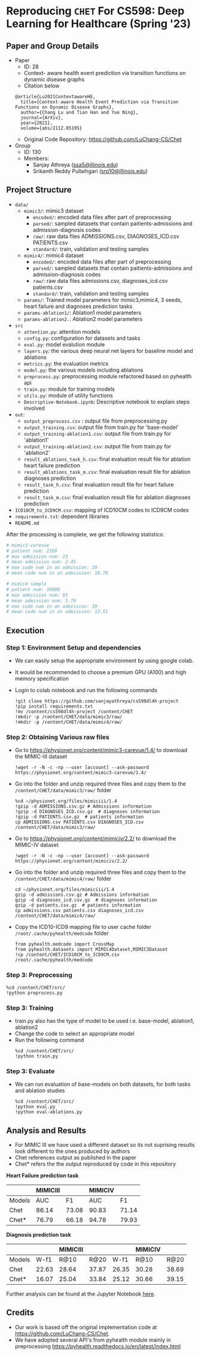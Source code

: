 # Reproducing `CHET` For CS598: Deep Learning for Healthcare (Spring '23)

## Paper and Group Details

- Paper
  - ID: 28
  - Context- aware health event prediction via transition functions on dynamic disease graphs
  - Citation below
  ```text
  @article{Lu2021ContextawareHE,
    title={Context-aware Health Event Prediction via Transition Functions on Dynamic Disease Graphs},
    author={Chang Lu and Tian Han and Yue Ning},
    journal={ArXiv},
    year={2021},
    volume={abs/2112.05195}
  ```
  - Original Code Repository: https://github.com/LuChang-CS/Chet
- Group
  - ID: 130
  - Members:
    - Sanjay Athreya (ssa5@illinois.edu)
    - Srikanth Reddy Pullaihgari (srp10@illinois.edu)

## Project Structure
- `data/`
  - `mimic3/`: mimic3 dataset
    - `encoded/`: encoded data files after part of preprocessing
    - `parsed/`: sampled datasets that contain paitients-admissions and admission-diagnosis codes
    - `raw/`: raw data files ADMISSIONS.csv, DIAGNOSES_ICD.csv PATIENTS.csv
    - `standard/`: train, validation and testing samples 
  - `mimic4/`: mimic4 dataset
    - `encoded/`: encoded data files after part of preprocessing
    - `parsed/`: sampled datasets that contain paitients-admissions and admission-diagnosis codes
    - `raw/`: raw data files admissions.csv, diagnoses_icd.csv patients.csv
    - `standard/`: train, validation and testing samples
  - `params/`: Trained model parameters for mimic3,mimic4, 3 seeds, heart failure and diagnoses prediction tasks
  - `params-ablation1/`: Ablation1 model parameters
  - `params-ablation2.`: Ablation2 model parameters
- `src`
  - `attention.py`: attention models
  - `config.py`: configuration for datasets and tasks 
  - `eval.py`: model evalution module
  - `layers.py`: the various deep neural net layers for baseline model and ablations
  - `metrics.py`: the evaluation metrics
  - `model.py`: the various models including ablations
  - `preprocess.py`: preprocessing module refactored based on pyhealth api
  - `train.py`: module for training models
  - `utils.py`: module of utility functions
  - `Descriptive-Notebook.ipynb`: Descriptive notebook to explain steps involved
- `out`:
  - `output_preprocess.csv` : output file from preprocessing.py
  - `output_training.csv`: output file from train.py for 'base-model'
  - `output_training-ablation1.csv`: output file from train.py for 'ablation1'
  - `output_training-ablation2.csv`: output file from train.py for 'ablation2'
  - `result_ablations_task_h.csv`: final evaluation result file for ablation heart failure prediction
  - `result_ablations_task_m.csv`: final evaluation result file for ablation diagnoses prediction
  - `result_task_h.csv`: final evaluation result file for heart failure prediction
  - `result_task_m.csv`: final evaluation result file for ablation diagnoses prediction
- `ICD10CM_to_ICD9CM.csv`: mapping of ICD10CM codes to ICD9CM codes
- `requirements.txt`: dependent libraries
- `README.md`

After the processing is complete, we get the following statistics:

```bash
# mimic3-carevue
# patient num: 2169
# max admission num: 23
# mean admission num: 2.45
# max code num in an admission: 39
# mean code num in an admission: 10.70

# mimic4 sample
# patient num: 10000
# max admission num: 93
# mean admission num: 3.79
# max code num in an admission: 39
# mean code num in an admission: 13.51
```

## Execution

### Step 1: Environment Setup and dependencies

- We can easily setup the appropriate environment by using google colab.
- It would be recommended to choose a premium GPU (A100) and high memory specification
- Login to colab notebook and run the following commands 

  ```
  !git clone https://github.com/sanjayathreya/cs598dl4h-project
  !pip install requirements.txt
  !mv /content/cs598dl4h-project /content/CHET
  !mkdir -p /content/CHET/data/mimic3/raw/
  !mkdir -p /content/CHET/data/mimic4/raw/
  ```

### Step 2: Obtaining Various raw files 

- Go to https://physionet.org/content/mimic3-carevue/1.4/ to download the MIMIC-III dataset

  ```
  !wget -r -N -c -np --user [account] --ask-password https://physionet.org/content/mimic3-carevue/1.4/
  ```

- Go into the folder and unzip required three files and copy them to the `/content/CHET/data/mimic3/raw/` folder

  ```
  %cd ~/physionet.org/files/mimiciii/1.4
  !gzip -d ADMISSIONS.csv.gz # Admissions information
  !gzip -d DIAGNOSES_ICD.csv.gz  # diagnoses information
  !gzip -d PATIENTS.csv.gz  # patients information
  cp ADMISSIONS.csv PATIENTS.csv DIAGNOSES_ICD.csv /content/CHET/data/mimic3/raw/
  ```

- Go to https://physionet.org/content/mimiciv/2.2/ to download the MIMIC-IV dataset

  ```
  !wget -r -N -c -np --user [account] --ask-password https://physionet.org/content/mimiciv/2.2/
  ```

- Go into the folder and unzip required three files and copy them to the `/content/CHET/data/mimic4/raw/` folder

  ```
  cd ~/physionet.org/files/mimiciii/1.4
  gzip -d admissions.csv.gz # Admissions information
  gzip -d diagnoses_icd.csv.gz  # diagnoses information
  gzip -d patients.csv.gz  # patients information
  cp admissions.csv patients.csv diagnoses_icd.csv /content/CHET/data/mimic4/raw/
  ```

- Copy the ICD10-ICD9 mapping file to user cache folder `/root/.cache/pyhealth/medcode` folder

  ```
  from pyhealth.medcode import CrossMap
  from pyhealth.datasets import MIMIC4Dataset,MIMIC3Dataset
  !cp /content/CHET/ICD10CM_to_ICD9CM.csv /root/.cache/pyhealth/medcode
  ```

### Step 3: Preprocessing 

  ```
  %cd /content/CHET/src/
  !python preprocess.py
  ```

### Step 3: Training 

- train.py also has the type of model to be used i.e. base-model, ablation1, ablation2
- Change the code to select an appropriate model
- Run the following command
  ```
  %cd /content/CHET/src/
  !python train.py
  ```

### Step 3: Evaluate 

- We can run evaluation of base-models on both datasets, for both tasks and ablation studies

  ```
  %cd /content/CHET/src/
  !python eval.py
  !python eval-ablations.py
  ```

## Analysis and Results

- For MIMIC III we have used a different dataset so its not suprising results look different to the ones produced by authors
- Chet references output as published in the paper
- Chet\* refers the the output reproduced by code in this repository 

**Heart Failure prediction task**

|        | MIMICIII    |             | MIMICIV     |       |
| ------ | ----------- | ----------- | ----------- |-------|
| Models | AUC         | F1          | AUC         | F1    |
| Chet   |       86.14 |       73.08 | 90.83       | 71.14 |
| Chet\* |       76.79 |       66.18 |       94.78 | 79.93 |


**Diagnosis prediction task**

|        |             | MIMICIII |        |       | MIMICIV   | 	      |
| ------ | ----------- |----------|--------|-------| --------- |--------|
| Models | W-f1        | R@10     | R@20   | W-f1  | R@10      | R@20   |
| Chet   |       22.63 | 28.64    | 37.87  | 26.35 | 30.28     | 38.69  |
| Chet\* |       16.07 | 25.04    | 33.84  | 25.12 | 30.66     | 39.15  |



Further analysis can be found at the Jupyter Notebook [here](https://github.com/sanjayathreya/cs598dl4h-project/blob/main/src/Descriptive-Notebook.ipynb).

## Credits

- Our work is based off the original implementation code at https://github.com/LuChang-CS/Chet.
- We have adopted several API's from pyhealth module mainly in preprocessing https://pyhealth.readthedocs.io/en/latest/index.html